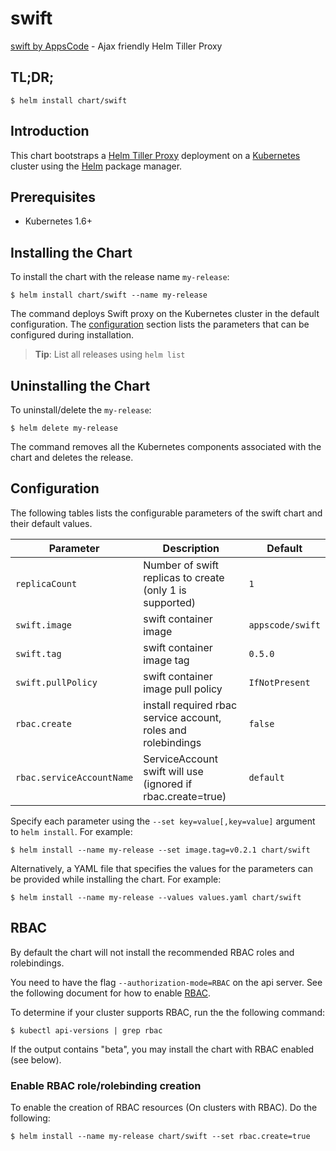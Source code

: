 # swift
[swift by AppsCode](https://github.com/appscode/swift) - Ajax friendly Helm Tiller Proxy
## TL;DR;

```console
$ helm install chart/swift
```

## Introduction

This chart bootstraps a [Helm Tiller Proxy](https://github.com/appscode/swift) deployment on a [Kubernetes](http://kubernetes.io) cluster using the [Helm](https://helm.sh) package manager.

## Prerequisites

- Kubernetes 1.6+

## Installing the Chart
To install the chart with the release name `my-release`:
```console
$ helm install chart/swift --name my-release
```
The command deploys Swift proxy on the Kubernetes cluster in the default configuration. The [configuration](#configuration) section lists the parameters that can be configured during installation.

> **Tip**: List all releases using `helm list`

## Uninstalling the Chart

To uninstall/delete the `my-release`:

```console
$ helm delete my-release
```

The command removes all the Kubernetes components associated with the chart and deletes the release.

## Configuration

The following tables lists the configurable parameters of the swift chart and their default values.


| Parameter                 | Description                                                   | Default          |
| --------------------------| --------------------------------------------------------------| -----------------|
| `replicaCount`            | Number of swift replicas to create (only 1 is supported)      | `1`              |
| `swift.image`             | swift container image                                         | `appscode/swift` |
| `swift.tag`               | swift container image tag                                     | `0.5.0`          |
| `swift.pullPolicy`        | swift container image pull policy                             | `IfNotPresent`   |
| `rbac.create`             | install required rbac service account, roles and rolebindings | `false`          |
| `rbac.serviceAccountName` | ServiceAccount swift will use (ignored if rbac.create=true)   | `default`        |


Specify each parameter using the `--set key=value[,key=value]` argument to `helm install`. For example:

```console
$ helm install --name my-release --set image.tag=v0.2.1 chart/swift
```

Alternatively, a YAML file that specifies the values for the parameters can be provided while
installing the chart. For example:

```console
$ helm install --name my-release --values values.yaml chart/swift
```

## RBAC
By default the chart will not install the recommended RBAC roles and rolebindings.

You need to have the flag `--authorization-mode=RBAC` on the api server. See the following document for how to enable [RBAC](https://kubernetes.io/docs/admin/authorization/rbac/).

To determine if your cluster supports RBAC, run the the following command:

```console
$ kubectl api-versions | grep rbac
```

If the output contains "beta", you may install the chart with RBAC enabled (see below).

### Enable RBAC role/rolebinding creation

To enable the creation of RBAC resources (On clusters with RBAC). Do the following:

```console
$ helm install --name my-release chart/swift --set rbac.create=true
```
